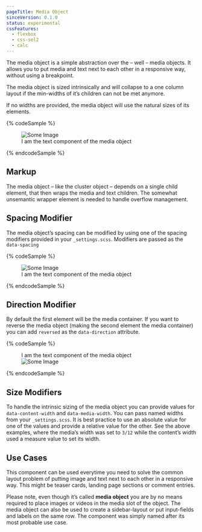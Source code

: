 ```yaml
---
pageTitle: Media Object
sinceVersion: 0.1.0
status: experimental
cssFeatures:
  - flexbox
  - css-sel2
  - calc
---
```


The media object is a simple abstraction over the – well – media objects. It
allows you to put media and text next to each other in a responsive way, without
using a breakpoint.

The media object is sized intrinsically and will collapse to a one column layout
if the min-widths of it’s children can not be met anymore.

If no widths are provided, the media object will use the natural sizes of its
elements.

{% codeSample %}
<div
  class="o-media"
  data-media-width="3/12"
  data-content-width="medium"
>
  <figure> <!-- Required Block Level Wrapper Element -->
    <div><!-- First child of wrapper will be the media -->
      <div class="o-frame">
        <img src="https://source.unsplash.com/random/1600x900" alt="Some Image" />
      </div>
    </div>
    <figcaption class="o-box u-bg-white"><!-- Second child is text component -->
      I am the text component of the media object
    </figcaption>
  </figure>
</div>
{% endcodeSample %}

## Markup
The media object – like the cluster object – depends on a single child element,
that then wraps the media and text children. The somewhat unsemantic wrapper
element is needed to handle overflow management.

## Spacing Modifier
The media object’s spacing can be modified by using one of the spacing modifiers
provided in your `_settings.scss`. Modifiers are passed as the `data-spacing`

{% codeSample %}
<div
  class="o-media"
  data-media-width="3/12"
  data-content-width="medium"
  data-spacing="large"
>
  <figure> <!-- Required Block Level Wrapper Element -->
    <div><!-- First child of wrapper will be the media -->
      <div class="o-frame">
        <img src="https://source.unsplash.com/random/1600x900" alt="Some Image" />
      </div>
    </div>
    <figcaption class="o-box u-bg-white"><!-- Second child is text component -->
      I am the text component of the media object
    </figcaption>
  </figure>
</div>
{% endcodeSample %}

## Direction Modifier
By default the first element will be the media container. If you want to reverse
the media object (making the second element the media container) you can add
`reversed` as the `data-direction` attribute.

{% codeSample %}
<div
  class="o-media"
  data-media-width="3/12"
  data-content-width="medium"
  data-direction="reversed"
>
  <figure> <!-- Required Block Level Wrapper Element -->
    <figcaption class="o-box u-bg-white"><!-- First child is now text component -->
      I am the text component of the media object
    </figcaption>
    <div><!-- Second child of wrapper will now be the media -->
      <div class="o-frame">
        <img src="https://source.unsplash.com/random/1600x900" alt="Some Image" />
      </div>
    </div>
  </figure>
</div>
{% endcodeSample %}

## Size Modifiers
To handle the intrinsic sizing of the media object you can provide values for
`data-content-width` and `data-media-width`. You can pass named widths from your
`_settings.scss`. It is best practice to use an absolute value for one of the
values and provide a relative value for the other. See the above examples, where
the media’s width was set to `3/12` while the content’s width used a measure
value to set its width.

## Use Cases
This component can be used everytime you need to solve the common layout problem
of putting image and text next to each other in a responsive way. This might be
teaser cards, landing page sections or comment entries.

Please note, even though it’s called **media object** you are by no means
required to place images or videos in the media slot of the object. The media
object can also be used to create a sidebar-layout or put input-fields and
labels on the same row. The component was simply named after its most probable
use case.
